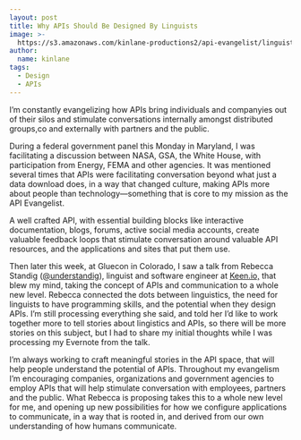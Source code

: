 ```yaml
---
layout: post
title: Why APIs Should Be Designed By Linguists
image: >-
  https://s3.amazonaws.com/kinlane-productions2/api-evangelist/linguistics/why-apis-should-be-designed-by-linguists.png
author:
  name: kinlane
tags:
  - Design
  - APIs
---
```

I’m constantly evangelizing how APIs bring individuals and companyies out of their silos and stimulate conversations internally amongst distributed groups,co and externally with partners and the public.

During a federal government panel this Monday in Maryland, I was facilitating a discussion between NASA, GSA, the White House, with participation from Energy, FEMA and other agencies. It was mentioned several times that APIs were facilitating conversation beyond what just a data download does, in a way that changed culture, making APIs more about people than technology—something that is core to my mission as the API Evangelist.

A well crafted API, with essential building blocks like interactive documentation, blogs, forums, active social media accounts, create valuable feedback loops that stimulate conversation around valuable API resources, and the applications and sites that put them use.

Then later this week, at Gluecon in Colorado, I saw a talk from Rebecca Standig ([@understandig](https://twitter.com/understandig)), linguist and software engineer at [Keen.io,](https://keen.io/) that blew my mind, taking the concept of APIs and communication to a whole new level. Rebecca connected the dots between linguistics, the need for linguists to have programming skills, and the potential when they design APIs. I’m still processing everything she said, and told her I’d like to work together more to tell stories about lingistics and APIs, so there will be more stories on this subject, but I had to share my initial thoughts while I was processing my Evernote from the talk.

I’m always working to craft meaningful stories in the API space, that will help people understand the potential of APIs. Throughout my evangelism I’m encouraging companies, organizations and government agencies to employ APIs that will help stimulate conversation with employees, partners and the public. What Rebecca is proposing takes this to a whole new level for me, and opening up new possibilities for how we configure applications to communicate, in a way that is rooted in, and derived from our own understanding of how humans communicate.